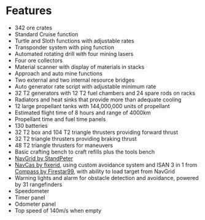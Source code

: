 # Features

- 342 ore crates
- Standard Cruise function
- Turtle and Sloth functions with adjustable rates
- Transponder system with ping function
- Automated rotating drill with four mining lasers
- Four ore collectors
- Material scanner with display of materials in stacks
- Approach and auto mine functions
- Two external and two internal resource bridges
- Auto generator rate script with adjustable minimum rate
- 32 T2 generators with 12 T2 fuel chambers and 24 spare rods on racks
- Radiators and heat sinks that provide more than adequate cooling
- 12 large propellant tanks with 144,000,000 units of propellant
- Estimated flight time of 8 hours and range of 4000km
- Propellant time and fuel time panels
- 130 batteries
- 32 T2 box and 104 T2 triangle thrusters providing forward thrust
- 32 T2 triangle thrusters providing braking thrust
- 48 T2 triangle thrusters for maneuvers
- Basic crafting bench to craft refills plus the tools bench
- [NavGrid by StandPeter](https://github.com/pcbennion/starbase-navgrid)
- [NavCas by fixerid](https://github.com/fixerid/sb-projects/tree/main/NavCas), using custom avoidance system and ISAN 3 in 1 from [Compass by Firestar99](https://gitlab.com/Firestar99/yolol/-/blob/master/src/compass/README.md), with ability to load target from NavGrid
- Warning lights and alarm for obstacle detection and avoidance, powered by 31 rangefinders
- Speedometer
- Timer panel
- Odometer panel
- Top speed of 140m/s when empty
